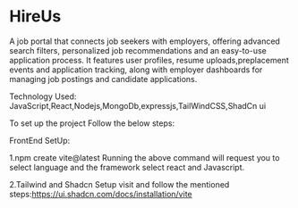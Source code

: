 # HireUs

A job portal that connects job seekers with employers, offering advanced search filters, personalized job recommendations and an easy-to-use application process. It features user profiles, resume uploads,preplacement events and application tracking, along with employer dashboards for managing job postings and candidate applications.

Technology Used:
JavaScript,React,Nodejs,MongoDb,expressjs,TailWindCSS,ShadCn ui



To set up the project Follow the below steps:

FrontEnd SetUp:

1.npm create vite@latest 
Running the above command will request you to select language and the framework select react and Javascript.

2.Tailwind and Shadcn Setup
 visit and follow the mentioned steps:https://ui.shadcn.com/docs/installation/vite

 






